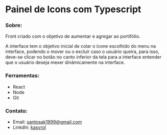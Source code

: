 <h1>Painel de Icons com Typescript</h1>

<h3>Sobre:</h3>
<p> Front criado com o objetivo de aumentar e agregar ao portifólio. </p>
<p style="line-height:10 px;"> A interface tem o objetivo inicial de colar o ícone escolhido do menu na interface, podendo o mover ou o excluir caso o usuário queira, para isso, deve-se clicar no botão no canto inferior da tela para a interface entender que o usuário deseja mexer dinâmicamente na interface.</p>

<h3>Ferramentas:</h3>
<ul><li>React</li>
<li>Node</li>
<li>Git</li></ul>

<h3>Contato:</h3>
<ul><li>Email: <a href="santosak1999@gmail.com">santosak1999@gmail.com</a></li>
<li>LinkdIn:  <a href="https://www.linkedin.com/in/kasvrol/">kasvrol</a></li>
</ul>
